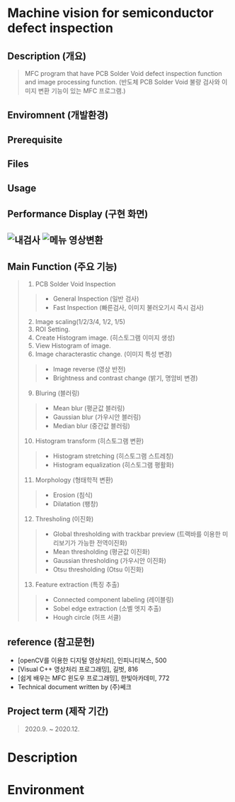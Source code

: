 # Machine vision for semiconductor defect inspection
## 
## Description (개요)
>MFC program that have PCB Solder Void defect inspection function and image processing function.
>(반도체 PCB Solder Void 불량 검사와 이미지 변환 기능이 있는 MFC 프로그램.)
## Enviromnent (개발환경)
## Prerequisite
## Files
## Usage
## Performance Display (구현 화면)
![내검사](https://user-images.githubusercontent.com/81150979/122421227-32a44500-cfc7-11eb-84c0-d5c9d0737992.PNG)
![메뉴 영상변환](https://user-images.githubusercontent.com/81150979/122421240-346e0880-cfc7-11eb-81f0-c73772956140.PNG)
----------------------
## Main Function (주요 기능)
>1) PCB Solder Void Inspection
>>- General Inspection (일반 검사)
>>- Fast Inspection (빠른검사, 이미지 불러오기시 즉시 검사)
>2) Image scaling(1/2/3/4, 1/2, 1/5)
>4) ROI Setting.
>6) Create Histogram image. (히스토그램 이미지 생성)
>7) View Histogram of image.
>8) Image characterastic change. (이미지 특성 변경)
>>- Image reverse (영상 반전)
>>- Brightness and contrast change (밝기, 명암비 변경)
>9) Bluring (블러링)
>>- Mean blur (평균값 블러링)
>>- Gaussian blur (가우시안 블러링)
>>- Median blur (중간값 블러링)
>10) Histogram transform (히스토그램 변환)
>>- Histogram stretching (히스토그램 스트레칭)
>>- Histogram equalization (히스토그램 평활화)
>11) Morphology (형태학적 변환)
>>- Erosion (침식)
>>- Dilatation (팽창)
>12) Thresholing (이진화)
>>- Global thresholding with trackbar preview (트랙바를 이용한 미리보기가 가능한 전역이진화)
>>- Mean thresholding (평균값 이진화)
>>- Gaussian thresholding (가우시안 이진화)
>>- Otsu thresholding (Otsu 이진화)
>13) Feature extraction (특징 추출)
>>- Connected component labeling (레이블링)
>>- Sobel edge extraction (소벨 엣지 추출)
>>- Hough circle (허프 서클)
## reference (참고문헌)
- [openCV를 이용한 디지털 영상처리], 인피니티북스, 500
- [Visual C++ 영상처리 프로그래밍], 길벗, 816
- [쉽게 배우는 MFC 윈도우 프로그래밍], 한빛아카데미, 772
- Technical document written by (주)쎄크
## Project term (제작 기간)
>2020.9. ~ 2020.12.

# Description
# Environment
